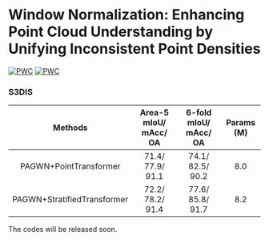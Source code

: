 # Window Normalization: Enhancing Point Cloud Understanding by Unifying Inconsistent Point Densities
[![PWC](https://img.shields.io/endpoint.svg?url=https://paperswithcode.com/badge/window-normalization-enhancing-point-cloud/semantic-segmentation-on-s3dis)](https://paperswithcode.com/sota/semantic-segmentation-on-s3dis?p=window-normalization-enhancing-point-cloud)
[![PWC](https://img.shields.io/endpoint.svg?url=https://paperswithcode.com/badge/window-normalization-enhancing-point-cloud/semantic-segmentation-on-s3dis-area5)](https://paperswithcode.com/sota/semantic-segmentation-on-s3dis-area5?p=window-normalization-enhancing-point-cloud)
### S3DIS
|            Methods          | Area-5 mIoU/ mAcc/ OA | 6-fold mIoU/ mAcc/ OA|  Params (M) |
|:---------------------------:|:---------------------:|:--------------------:|:-----------:|
|    PAGWN+PointTransformer   |   71.4/ 77.9/ 91.1    |    74.1/ 82.5/ 90.2  |     8.0     |
| PAGWN+StratifiedTransformer |   72.2/ 78.2/ 91.4    |    77.6/ 85.8/ 91.7  |     8.2     |


The codes will be released soon.

